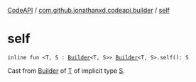 [CodeAPI](../index.md) / [com.github.jonathanxd.codeapi.builder](index.md) / [self](.)

# self

`inline fun <T, S : `[`Builder`](-builder/index.md)`<T, S>> `[`Builder`](-builder/index.md)`<T, S>.self(): S`

Cast from [Builder](-builder/index.md) of [T](#) of implicit type [S](#).

